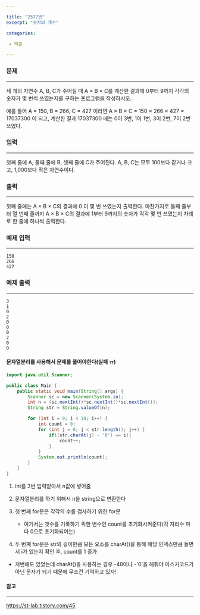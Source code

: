 ```yaml
---

title: "2577번"
excerpt: "숫자의 개수"

categories:

 - 백준 

---
```


### 문제

---

세 개의 자연수 A, B, C가 주어질 때 A × B × C를 계산한 결과에 0부터 9까지 각각의 숫자가 몇 번씩 쓰였는지를 구하는 프로그램을 작성하시오.

예를 들어 A = 150, B = 266, C = 427 이라면 A × B × C = 150 × 266 × 427 = 17037300 이 되고, 계산한 결과 17037300 에는 0이 3번, 1이 1번, 3이 2번, 7이 2번 쓰였다.



### 입력

---

첫째 줄에 A, 둘째 줄에 B, 셋째 줄에 C가 주어진다. A, B, C는 모두 100보다 같거나 크고, 1,000보다 작은 자연수이다.



### 출력

---

첫째 줄에는 A × B × C의 결과에 0 이 몇 번 쓰였는지 출력한다. 마찬가지로 둘째 줄부터 열 번째 줄까지 A × B × C의 결과에 1부터 9까지의 숫자가 각각 몇 번 쓰였는지 차례로 한 줄에 하나씩 출력한다.



### 예제 입력

---

```
150
266
427
```



### 예제 출력

---

```
3
1
0
2
0
0
0
2
0
0
```



#### 문자열분리를 사용해서 문제를 풀어야한다(실패 ㅠ)

```java
import java.util.Scanner;

public class Main {
    public static void main(String[] args) {
        Scanner sc = new Scanner(System.in);
        int n = (sc.nextInt()*sc.nextInt()*sc.nextInt());
        String str = String.valueOf(n);

        for (int i = 0; i < 10; i++) {
            int count = 0;
            for (int j = 0; j < str.length(); j++) {
                if((str.charAt(j) - '0') == i){
                    count++;
                }
            }
            System.out.println(count);
        }
    }
}

```

1. int를 3번 입력받아서 n값에 넣어줌
2. 문자열분리를 하기 위해서 n을 string으로 변환한다

3. 첫 번째 for문은 각각의 수를 검사하기 위한 for문
   - 여기서는 갯수를 기록하기 위한 변수인 count를 초기화시켜준다(각 자리수 마다 0으로 초기화되어는)
4. 두 번째 for문은 str의 길이만큼 모든 요소를 charAt()을 통해 해당 인덱스만큼 돌면서 i가 있는지 확인 후, count를 1 증가



* 저번에도 있었는데 charAt()을 사용하는 경우 -48이나 -'0'을 해줘야 아스키코드가 아닌 문자가 되기 때문에 무조건 기억하고 있자!



#### 참고

---

https://st-lab.tistory.com/45